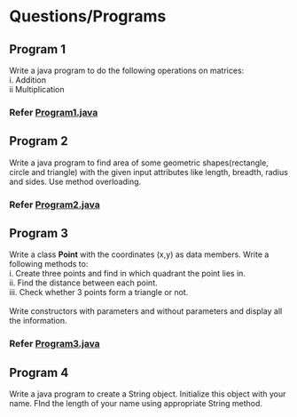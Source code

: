 # Questions/Programs

## Program 1

Write a java program to do the following operations on matrices: <br/>
i. Addition <br/>
ii Multiplication

### Refer [Program1.java](Program1.java)

## Program 2

Write a java program to find area of some geometric shapes(rectangle, circle and triangle) with the given input attributes like length, breadth, radius and sides. Use method overloading. 

### Refer [Program2.java](Program2.java)

## Program 3

Write a class **Point** with the coordinates (x,y) as data members. Write a following methods to: <br/>
i. Create three points and find in which quadrant the point lies in. <br/>
ii. Find the distance between each point. <br/>
iii. Check whether 3 points form a triangle or not. <br/>
<br/>
Write constructors with parameters and without parameters and display all the information.

### Refer [Program3.java](Program3.java)

## Program 4

Write a java program to create a String object. Initialize this object with your name. FInd the length of your name using appropriate String method. 
